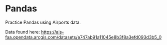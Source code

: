 # Pandas

Practice Pandas using Airports data.

Data found here: https://ais-faa.opendata.arcgis.com/datasets/e747ab91a11045e8b3f8a3efd093d3b5_0 
